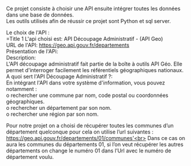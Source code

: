 Ce projet consiste à choisir une API ensuite intégrer toutes les données dans une base de données.<br>
Les outils utilisés afin de réussir ce projet sont Python et sql server.</p> 
Le choix de l'API : <br>
=Title 1
L'api choisi est: API Découpage Administratif - (API Geo) <br>
URL de l'API: https://geo.api.gouv.fr/departements <br>
Présentation de l'APi:<br>
Description:<br>
L'API découpage administratif fait partie de la boîte à outils API Géo. Elle permet d'interroger facilement les référentiels géographiques nationaux.<br>
A quoi sert l'API Découpage Administratif ?:<br>
En intégrant l'API dans votre système d'information, vous pouvez notamment :<br>
o	rechercher une commune par nom, code postal ou coordonnées géographiques. <br>
o	rechercher un département par son nom.<br>
o	rechercher une région par son nom.</p>
Pour notre projet on a choisi de récupérer toutes les communes d’un département quelconque  pour cela on utilise l’url suivantes :<br>
https://geo.api.gouv.fr/departements/01/communes'<br>
Dans ce cas on aura les communes du départements 01, si l’on veut récupérer les autres départements on change le numéro 01 dans l’Url avec le numéro de département voulu.




